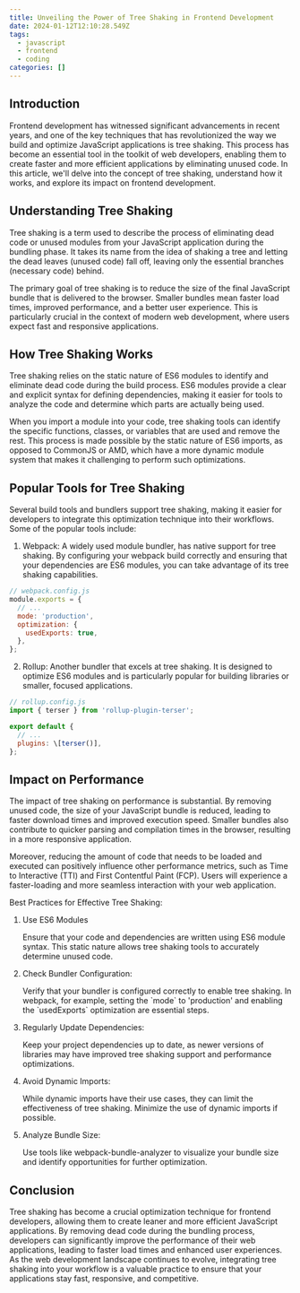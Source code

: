 ```yaml
---
title: Unveiling the Power of Tree Shaking in Frontend Development
date: 2024-01-12T12:10:28.549Z
tags:
  - javascript
  - frontend
  - coding
categories: []
---
```

## Introduction

Frontend development has witnessed significant advancements in recent years, and one of the key techniques that has revolutionized the way we build and optimize JavaScript applications is tree shaking. This process has become an essential tool in the toolkit of web developers, enabling them to create faster and more efficient applications by eliminating unused code. In this article, we'll delve into the concept of tree shaking, understand how it works, and explore its impact on frontend development.

## Understanding Tree Shaking

Tree shaking is a term used to describe the process of eliminating dead code or unused modules from your JavaScript application during the bundling phase. It takes its name from the idea of shaking a tree and letting the dead leaves (unused code) fall off, leaving only the essential branches (necessary code) behind.

The primary goal of tree shaking is to reduce the size of the final JavaScript bundle that is delivered to the browser. Smaller bundles mean faster load times, improved performance, and a better user experience. This is particularly crucial in the context of modern web development, where users expect fast and responsive applications.

## How Tree Shaking Works

Tree shaking relies on the static nature of ES6 modules to identify and eliminate dead code during the build process. ES6 modules provide a clear and explicit syntax for defining dependencies, making it easier for tools to analyze the code and determine which parts are actually being used.

When you import a module into your code, tree shaking tools can identify the specific functions, classes, or variables that are used and remove the rest. This process is made possible by the static nature of ES6 imports, as opposed to CommonJS or AMD, which have a more dynamic module system that makes it challenging to perform such optimizations.

## Popular Tools for Tree Shaking

Several build tools and bundlers support tree shaking, making it easier for developers to integrate this optimization technique into their workflows. Some of the popular tools include:

1. Webpack: A widely used module bundler, has native support for tree shaking. By configuring your webpack build correctly and ensuring that your dependencies are ES6 modules, you can take advantage of its tree shaking capabilities.

```javascript
// webpack.config.js
module.exports = {
  // ...
  mode: 'production',
  optimization: {
    usedExports: true,
  },
};
```

2. Rollup: Another bundler that excels at tree shaking. It is designed to optimize ES6 modules and is particularly popular for building libraries or smaller, focused applications.

```javascript
// rollup.config.js
import { terser } from 'rollup-plugin-terser';

export default {
  // ...
  plugins: \[terser()],
};
```

## Impact on Performance

The impact of tree shaking on performance is substantial. By removing unused code, the size of your JavaScript bundle is reduced, leading to faster download times and improved execution speed. Smaller bundles also contribute to quicker parsing and compilation times in the browser, resulting in a more responsive application.

Moreover, reducing the amount of code that needs to be loaded and executed can positively influence other performance metrics, such as Time to Interactive (TTI) and First Contentful Paint (FCP). Users will experience a faster-loading and more seamless interaction with your web application.

Best Practices for Effective Tree Shaking:

1. Use ES6 Modules

   Ensure that your code and dependencies are written using ES6 module syntax. This static nature allows tree shaking tools to accurately determine unused code.
2. Check Bundler Configuration:

   Verify that your bundler is configured correctly to enable tree shaking. In webpack, for example, setting the \`mode\` to 'production' and enabling the \`usedExports\` optimization are essential steps.
3. Regularly Update Dependencies:

   Keep your project dependencies up to date, as newer versions of libraries may have improved tree shaking support and performance optimizations.
4. Avoid Dynamic Imports:

   While dynamic imports have their use cases, they can limit the effectiveness of tree shaking. Minimize the use of dynamic imports if possible.
5. Analyze Bundle Size:

   Use tools like webpack-bundle-analyzer to visualize your bundle size and identify opportunities for further optimization.

## Conclusion

Tree shaking has become a crucial optimization technique for frontend developers, allowing them to create leaner and more efficient JavaScript applications. By removing dead code during the bundling process, developers can significantly improve the performance of their web applications, leading to faster load times and enhanced user experiences. As the web development landscape continues to evolve, integrating tree shaking into your workflow is a valuable practice to ensure that your applications stay fast, responsive, and competitive.